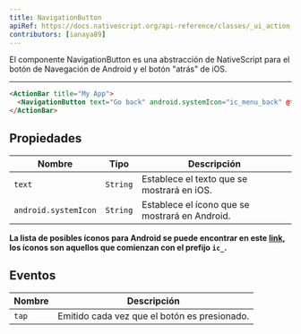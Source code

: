 ```yaml
---
title: NavigationButton
apiRef: https://docs.nativescript.org/api-reference/classes/_ui_action_bar_.navigationbutton
contributors: [ianaya89]
---
```


El componente NavigationButton es una abstracción de NativeScript para el botón de Navegación de Android y el botón "atrás" de iOS.

---

```html
<ActionBar title="My App">
  <NavigationButton text="Go back" android.systemIcon="ic_menu_back" @tap="goBack" />
</ActionBar>
```

## Propiedades

| Nombre | Tipo | Descripción |
|------|------|-------------|
| `text` | `String` | Establece el texto que se mostrará en iOS.
| `android.systemIcon` | `String` | Establece el ícono que se mostrará en Android.

**La lista de posibles íconos para Android se puede encontrar en este [link](https://developer.android.com/reference/android/R.drawable.html), los íconos son aquellos que comienzan con el prefijo `ic_`.**

## Eventos

| Nombre | Descripción |
|------|-------------|
| `tap`| Emitido cada vez que el botón es presionado.
